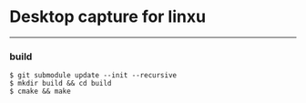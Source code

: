 # Desktop capture for linxu

---

### build

```
$ git submodule update --init --recursive
$ mkdir build && cd build 
$ cmake && make
```